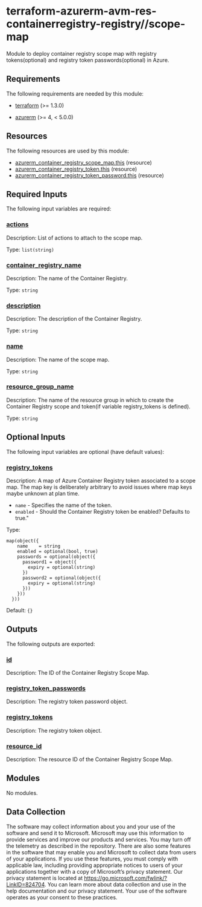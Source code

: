 <!-- BEGIN_TF_DOCS -->
<!-- Code generated by terraform-docs. DO NOT EDIT. -->
# terraform-azurerm-avm-res-containerregistry-registry//scope-map

Module to deploy container registry scope map with registry tokens(optional) and registry token passwords(optional) in Azure.

<!-- markdownlint-disable MD033 -->
## Requirements

The following requirements are needed by this module:

- <a name="requirement_terraform"></a> [terraform](#requirement\_terraform) (>= 1.3.0)

- <a name="requirement_azurerm"></a> [azurerm](#requirement\_azurerm) (>= 4, < 5.0.0)

## Resources

The following resources are used by this module:

- [azurerm_container_registry_scope_map.this](https://registry.terraform.io/providers/hashicorp/azurerm/latest/docs/resources/container_registry_scope_map) (resource)
- [azurerm_container_registry_token.this](https://registry.terraform.io/providers/hashicorp/azurerm/latest/docs/resources/container_registry_token) (resource)
- [azurerm_container_registry_token_password.this](https://registry.terraform.io/providers/hashicorp/azurerm/latest/docs/resources/container_registry_token_password) (resource)

<!-- markdownlint-disable MD013 -->
## Required Inputs

The following input variables are required:

### <a name="input_actions"></a> [actions](#input\_actions)

Description: List of actions to attach to the scope map.

Type: `list(string)`

### <a name="input_container_registry_name"></a> [container\_registry\_name](#input\_container\_registry\_name)

Description: The name of the Container Registry.

Type: `string`

### <a name="input_description"></a> [description](#input\_description)

Description: The description of the Container Registry.

Type: `string`

### <a name="input_name"></a> [name](#input\_name)

Description: The name of the scope map.

Type: `string`

### <a name="input_resource_group_name"></a> [resource\_group\_name](#input\_resource\_group\_name)

Description: The name of the resource group in which to create the Container Registry scope and token(if variable registry\_tokens is defined).

Type: `string`

## Optional Inputs

The following input variables are optional (have default values):

### <a name="input_registry_tokens"></a> [registry\_tokens](#input\_registry\_tokens)

Description: A map of Azure Container Registry token associated to a scope map. The map key is deliberately arbitrary to avoid issues where map keys maybe unknown at plan time.

- `name` - Specifies the name of the token.
- `enabled` - Should the Container Registry token be enabled? Defaults to true."

Type:

```hcl
map(object({
    name    = string
    enabled = optional(bool, true)
    passwords = optional(object({
      password1 = object({
        expiry = optional(string)
      })
      password2 = optional(object({
        expiry = optional(string)
      }))
    }))
  }))
```

Default: `{}`

## Outputs

The following outputs are exported:

### <a name="output_id"></a> [id](#output\_id)

Description: The ID of the Container Registry Scope Map.

### <a name="output_registry_token_passwords"></a> [registry\_token\_passwords](#output\_registry\_token\_passwords)

Description: The registry token password object.

### <a name="output_registry_tokens"></a> [registry\_tokens](#output\_registry\_tokens)

Description: The registry token object.

### <a name="output_resource_id"></a> [resource\_id](#output\_resource\_id)

Description: The resource ID of the Container Registry Scope Map.

## Modules

No modules.

<!-- markdownlint-disable-next-line MD041 -->
## Data Collection

The software may collect information about you and your use of the software and send it to Microsoft. Microsoft may use this information to provide services and improve our products and services. You may turn off the telemetry as described in the repository. There are also some features in the software that may enable you and Microsoft to collect data from users of your applications. If you use these features, you must comply with applicable law, including providing appropriate notices to users of your applications together with a copy of Microsoft’s privacy statement. Our privacy statement is located at <https://go.microsoft.com/fwlink/?LinkID=824704>. You can learn more about data collection and use in the help documentation and our privacy statement. Your use of the software operates as your consent to these practices.
<!-- END_TF_DOCS -->